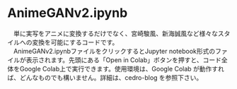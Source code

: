 # AnimeGANv2.ipynb
　単に実写をアニメに変換するだけでなく、宮崎駿風、新海誠風など様々なスタイルへの変換を可能にするコードです。\
　AnimeGANv2.ipynbファイルをクリックするとJupyter notebook形式のファイルが表示されます。先頭にある「Open in Colab」ボタンを押すと、コード全体をGoogle Colab上で実行できます。使用環境は、Google Colab が動作すれば、どんなものでも構いません。詳細は、cedro-blog を参照下さい。
